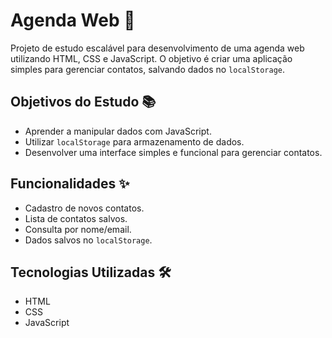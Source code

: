 
# Agenda Web 🚀
Projeto de estudo escalável para desenvolvimento de uma agenda web utilizando HTML, CSS e JavaScript. O objetivo é criar uma aplicação simples para gerenciar contatos, salvando dados no `localStorage`.

## Objetivos do Estudo 📚
- Aprender a manipular dados com JavaScript.
- Utilizar `localStorage` para armazenamento de dados.
- Desenvolver uma interface simples e funcional para gerenciar contatos.

## Funcionalidades ✨
- Cadastro de novos contatos.
- Lista de contatos salvos.
- Consulta por nome/email.
- Dados salvos no `localStorage`.

## Tecnologias Utilizadas 🛠
- HTML
- CSS
- JavaScript

